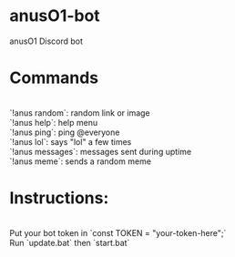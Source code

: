 # anusO1-bot
anusO1 Discord bot<p>
  <h1>Commands</h1><br>
  `!anus random`: random link or image <br>
  `!anus help`: help menu <br>
  `!anus ping`: ping @everyone<br>
  `!anus lol`: says "lol" a few times<br>
  `!anus messages`: messages sent during uptime<br>
`!anus meme`: sends a random meme<br>
<p>
  <h1>Instructions:</h1><br>
  Put your bot token in `const TOKEN = "your-token-here";`<br>
  Run `update.bat` then `start.bat`<br>
